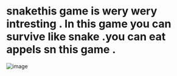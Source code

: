 # snakethis game is wery wery intresting . In this game you can survive like snake .you can eat appels sn this game .
![image](https://github.com/kurunukoleh/snake/assets/85008916/bc737b5e-7e15-4c1c-bd7d-e5affeb5d2b9)

